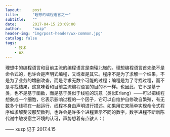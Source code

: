 ```yaml
---
layout:     post
title:      "理想的编程语言之一"
subtitle:   ""
date:       2017-04-15 23:09:00
author:     "xuzp"
header-img: "img/post-header/wx-common.jpg"
catalog: false
tags:
    - 技术
    - WX
---
```


理想中的编程语言和目前主流的编程语言是南辕北辙的。理想编程语言首先绝不是命令式的，也许会是声明式编程，又或者是其它。程序不是为了求解一个结果，不是为了业务的增删改查，而是寻求无数个可能的过程；编程是为了寻找过程，而不是寻找结果，这意味着和目前主流编程语言的目的不一样。也因此，它不是基于类，也不是基于函数，而是基于类似于线程的玩意（类似Erlang）——可以把线程想象成一个细胞，它表示影响过程的一个因子，它可以自维护自修改自繁殖，有无数多个线程在一起运行，线程本身由声明进行描述。如果用它来简单实现命令式程序如求解斐波那契数列，也许会是许多个进程表示不同的数字，数字进程不断新陈代谢中触发宿主环境的认可，声势想着有点骇人：）

—— xuzp 记于 2017.4.15
